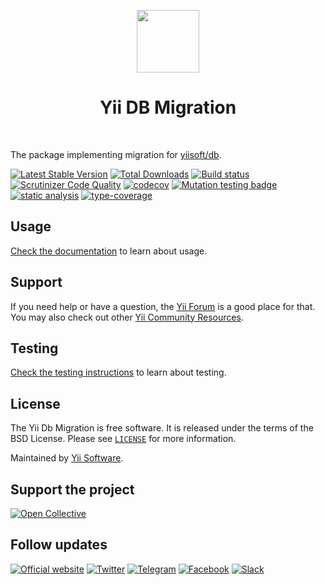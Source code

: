 <p align="center">
    <a href="https://github.com/yiisoft" target="_blank">
        <img src="https://yiisoft.github.io/docs/images/yii_logo.svg" height="100px">
    </a>
    <h1 align="center">Yii DB Migration</h1>
    <br>
</p>

The package implementing migration for [yiisoft/db](https://github.com/yiisoft/db).

[![Latest Stable Version](https://poser.pugx.org/yiisoft/yii-db-migration/v/stable.png)](https://packagist.org/packages/yiisoft/yii-db-migration)
[![Total Downloads](https://poser.pugx.org/yiisoft/yii-db-migration/downloads.png)](https://packagist.org/packages/yiisoft/yii-db-migration)
[![Build status](https://github.com/yiisoft/yii-db-migration/workflows/build/badge.svg)](https://github.com/yiisoft/yii-db-migration/actions?query=workflow%3Abuild)
[![Scrutinizer Code Quality](https://scrutinizer-ci.com/g/yiisoft/yii-db-migration/badges/quality-score.png?b=master)](https://scrutinizer-ci.com/g/yiisoft/yii-db-migration/?branch=master)
[![codecov](https://codecov.io/gh/yiisoft/yii-db-migration/branch/master/graph/badge.svg?token=CCRKELEOHP)](https://codecov.io/gh/yiisoft/yii-db-migration)
[![Mutation testing badge](https://img.shields.io/endpoint?style=flat&url=https%3A%2F%2Fbadge-api.stryker-mutator.io%2Fgithub.com%2Fyiisoft%2Fyii-db-migration%2Fmaster)](https://dashboard.stryker-mutator.io/reports/github.com/yiisoft/yii-db-migration/master)
[![static analysis](https://github.com/yiisoft/yii-db-migration/workflows/static%20analysis/badge.svg)](https://github.com/yiisoft/yii-db-migration/actions?query=workflow%3A%22static+analysis%22)
[![type-coverage](https://shepherd.dev/github/yiisoft/yii-db-migration/coverage.svg)](https://shepherd.dev/github/yiisoft/yii-db-migration)

## Usage 

[Check the documentation](/docs/en/README.md) to learn about usage.

## Support

If you need help or have a question, the [Yii Forum](https://forum.yiiframework.com/c/yii-3-0/db/68) is a good place for that.
You may also check out other [Yii Community Resources](https://www.yiiframework.com/community).

## Testing

[Check the testing instructions](/docs/en/testing.md) to learn about testing.

## License

The Yii Db Migration is free software. It is released under the terms of the BSD License.
Please see [`LICENSE`](./LICENSE.md) for more information.

Maintained by [Yii Software](https://www.yiiframework.com/).

## Support the project

[![Open Collective](https://img.shields.io/badge/Open%20Collective-sponsor-7eadf1?logo=open%20collective&logoColor=7eadf1&labelColor=555555)](https://opencollective.com/yiisoft)

## Follow updates

[![Official website](https://img.shields.io/badge/Powered_by-Yii_Framework-green.svg?style=flat)](https://www.yiiframework.com/)
[![Twitter](https://img.shields.io/badge/twitter-follow-1DA1F2?logo=twitter&logoColor=1DA1F2&labelColor=555555?style=flat)](https://twitter.com/yiiframework)
[![Telegram](https://img.shields.io/badge/telegram-join-1DA1F2?style=flat&logo=telegram)](https://t.me/yii3en)
[![Facebook](https://img.shields.io/badge/facebook-join-1DA1F2?style=flat&logo=facebook&logoColor=ffffff)](https://www.facebook.com/groups/yiitalk)
[![Slack](https://img.shields.io/badge/slack-join-1DA1F2?style=flat&logo=slack)](https://yiiframework.com/go/slack)
